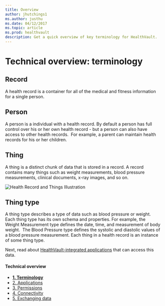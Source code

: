 ```yaml
---
title: Overview
author: jhutchings1
ms.author: justhu
ms.date: 04/12/2017
ms.topic: article
ms.prod: healthvault
description: Get a quick overview of key terminology for HealthVault. 
---
```


Technical overview: terminology
===============================

Record
------

A health record is a container for all of the medical and fitness information for a single person.

Person
------

A person is a individual with a health record. By default a person has full control over his or her own health record - but a person can also have access to other health records.  For example, a parent can maintain health records for his or her children.

Thing
-----

A thing is a distinct chunk of data that is stored in a record. A record contains many things such as weight measurements, blood pressure measurements, clinical documents, x-ray images, and so on.

<img src="https://i-msdn.sec.s-msft.com/dynimg/IC749786.png" title="Health Record and Things Illustration" alt="Health Record and Things Illustration" id="Health Record" />

Thing type
----------

A thing type describes a type of data such as blood pressure or weight. Each thing type has its own schema and properties. For example, the Weight Measurement type defines the date, time, and measurement of body weight.  The Blood Pressure type defines the systolic and diastolic values of a blood pressure measurement. Each thing in a health record is an instance of some thing type.

Next, read about <a href="technical-overview-applications" id="Introduction_14104_18">HealthVault-integrated applications</a> that can access this data.

<span id="singleColInThreeColLayout"></span>

#### Technical overview

-   <a href="technical-overview" id="RightRailLinkListSection_14104_13"><strong>1. Terminology</strong></a>
-   <a href="technical-overview-applications" id="RightRailLinkListSection_14104_19">2. Applications</a>
-   <a href="technical-overview-permissions" id="RightRailLinkListSection_14104_14">3. Permissions</a>
-   <a href="technical-overview-connectivity" id="RightRailLinkListSection_14104_15">4. Connectivity</a>
-   <a href="technical-overview-exchanging-data" id="RightRailLinkListSection_14104_16">5. Exchanging data</a>


